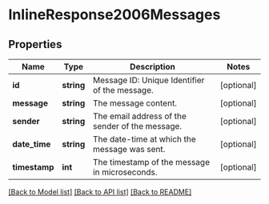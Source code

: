 # InlineResponse2006Messages

## Properties
Name | Type | Description | Notes
------------ | ------------- | ------------- | -------------
**id** | **string** | Message ID: Unique Identifier of the message. | [optional] 
**message** | **string** | The message content. | [optional] 
**sender** | **string** | The email address of the sender of the message. | [optional] 
**date_time** | **string** | The date-time at which the message was sent. | [optional] 
**timestamp** | **int** | The timestamp of the message in microseconds. | [optional] 

[[Back to Model list]](../README.md#documentation-for-models) [[Back to API list]](../README.md#documentation-for-api-endpoints) [[Back to README]](../README.md)


